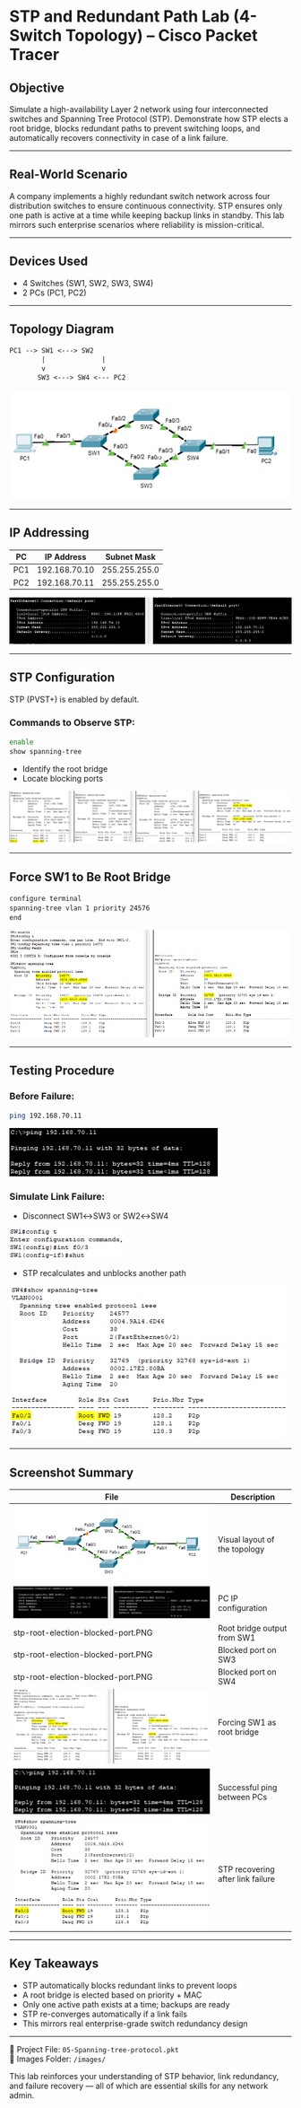 # STP and Redundant Path Lab (4-Switch Topology) – Cisco Packet Tracer

##  Objective

Simulate a high-availability Layer 2 network using four interconnected switches and Spanning Tree Protocol (STP). Demonstrate how STP elects a root bridge, blocks redundant paths to prevent switching loops, and automatically recovers connectivity in case of a link failure.

---

##  Real-World Scenario

A company implements a highly redundant switch network across four distribution switches to ensure continuous connectivity. STP ensures only one path is active at a time while keeping backup links in standby. This lab mirrors such enterprise scenarios where reliability is mission-critical.

---

##  Devices Used

- 4 Switches (SW1, SW2, SW3, SW4)
- 2 PCs (PC1, PC2)

---

##  Topology Diagram

```
PC1 --> SW1 <---> SW2
        |              |
        v              v
       SW3 <---> SW4 <--- PC2
```

 ![topology](images/topology.PNG)

---

##  IP Addressing

| PC   | IP Address     | Subnet Mask     |
|------|----------------|-----------------|
| PC1  | 192.168.70.10  | 255.255.255.0   |
| PC2  | 192.168.70.11  | 255.255.255.0   |

![ippc](images/pc-ip.PNG)

---

##  STP Configuration

STP (PVST+) is enabled by default.

###  Commands to Observe STP:

```bash
enable
show spanning-tree
```

- Identify the root bridge
- Locate blocking ports

![root](images/stp-root-election-blocked-port.PNG)

---

## Force SW1 to Be Root Bridge

```bash
configure terminal
spanning-tree vlan 1 priority 24576
end
```

![forcedroot](images/forced-root-bridge.PNG)

---

##  Testing Procedure

###  Before Failure:
```bash
ping 192.168.70.11
```
![pingroot](images/ping-pc1-pc2.PNG)

###  Simulate Link Failure:
- Disconnect SW1↔SW3 or SW2↔SW4

![pingroot](images/active-link-discconect.PNG)
  
- STP recalculates and unblocks another path

![pingroot](images/stp-recovery.PNG)

---

## Screenshot Summary

| File                          | Description                          |
|-------------------------------|--------------------------------------|
| ![topology](images/topology.PNG)          | Visual layout of the topology        |
| ![ippc](images/pc-ip.PNG)       | PC IP configuration                 |
| stp-root-election-blocked-port.PNG         | Root bridge output from SW1         |
| stp-root-election-blocked-port.PNG      | Blocked port on SW3                 |
| stp-root-election-blocked-port.PNG      | Blocked port on SW4                 |
| ![forcedroot](images/forced-root-bridge.PNG)        | Forcing SW1 as root bridge          |
| ![pingroot](images/ping-pc1-pc2.PNG)      | Successful ping between PCs         |
| ![pingroot](images/stp-recovery.PNG)              | STP recovering after link failure   |

---

## Key Takeaways

- STP automatically blocks redundant links to prevent loops
- A root bridge is elected based on priority + MAC
- Only one active path exists at a time; backups are ready
- STP re-converges automatically if a link fails
- This mirrors real enterprise-grade switch redundancy design

---

📁 Project File: `05-Spanning-tree-protocol.pkt`  
📂 Images Folder: `/images/`

This lab reinforces your understanding of STP behavior, link redundancy, and failure recovery — all of which are essential skills for any network admin.

